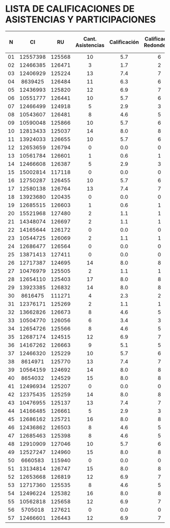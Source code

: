 # LISTA DE CALIFICACIONES DE ASISTENCIAS Y PARTICIPACIONES

| N   | CI          | RU      | Cant. Asistencias | Calificación | Calificación Redondeada |   | Puntos extra por Asistencia | Cant. Participaciones | Calificación |
| :-: | :---------: | :-----: | :---------------: | :----------: | :---------------------: |:-:| :-------------------------: | :------------------:  | :----------: |
| 01  | 12557398    | 125568  |     10            |     5.7      |      6                  |   |                             |                       |              |
| 02  | 12466385    | 126471  |     3             |     1.7      |      2                  |   |                             |                       |              |
| 03  | 12406929    | 125224  |     13            |     7.4      |      7                  |   |                             |                       |              |
| 04  | 8639425     | 126484  |     11            |     6.3      |      6                  |   |                             |                       |              |
| 05  | 12436993	| 125820  |     12            |     6.9      |      7                  |   |                             |                       |              |
| 06  | 10551777    | 126441  |     10            |     5.7      |      6                  |   |                             |                       |              |
| 07  | 12466499	| 124918  |     5             |     2.9      |      3                  |   |                             |                       |              |
| 08  | 10543607	| 126481  |     8             |     4.6      |      5                  |   |                             |                       |              |
| 09  | 10590048	| 125866  |     10            |     5.7      |      6                  |   |                             |                       |              |
| 10  | 12813433	| 125037  |     14            |     8.0      |      8                  |   |                             |                       |              |
| 11  | 13924033	| 126655  |     10            |     5.7      |      6                  |   |                             |                       |              |
| 12  | 12653659	| 126794  |     0             |     0.0      |      0                  |   |                             |                       |              |
| 13  | 10561784	| 126601  |     1             |     0.6      |      1                  |   |                             |                       |              |
| 14  | 12466608	| 126387  |     5             |     2.9      |      3                  |   |                             |                       |              |
| 15  | 15002814	| 117118  |     0             |     0.0      |      0                  |   |                             |                       |              |
| 16  | 12750287	| 126455  |     10            |     5.7      |      6                  |   |                             |                       |              |
| 17  | 12580138	| 126764  |     13            |     7.4      |      7                  |   |                             |                       |              |
| 18  | 13923680	| 120435  |     0             |     0.0      |      0                  |   |                             |                       |              |
| 19  | 12685515	| 126603  |     1             |     0.6      |      1                  |   |                             |                       |              |
| 20  | 15521968	| 127480  |     2             |     1.1      |      1                  |   |                             |                       |              |
| 21  | 14348074	| 126697  |     2             |     1.1      |      1                  |   |                             |                       |              |
| 22  | 14165644	| 126172  |     0             |     0.0      |      0                  |   |                             |                       |              |
| 23  | 10544725	| 126069  |     2             |     1.1      |      1                  |   |                             |                       |              |
| 24  | 12686477	| 126564  |     0             |     0.0      |      0                  |   |                             |                       |              |
| 25  | 13871413	| 127411  |     0             |     0.0      |      0                  |   |                             |                       |              |
| 26  | 12717387	| 124695  |     14            |     8.0      |      8                  |   |                             |                       |              |
| 27  | 10476979	| 125505  |     2             |     1.1      |      1                  |   |                             |                       |              |
| 28  | 12654110	| 125403  |     17            |     8.0      |      8                  |   |        3                    |          3            |       1      |
| 29  | 13923385	| 126832  |     14            |     8.0      |      8                  |   |                             |                       |              |
| 30  | 8616475	    | 111271  |     4             |     2.3      |      2                  |   |                             |                       |              |
| 31  | 12376171	| 125269  |     2             |     1.1      |      1                  |   |                             |                       |              |
| 32  | 13662826	| 126673  |     8             |     4.6      |      5                  |   |                             |                       |              |
| 33  | 10504770	| 126056  |     6             |     3.4      |      3                  |   |                             |                       |              |
| 34  | 12654726	| 125566  |     8             |     4.6      |      5                  |   |                             |                       |              |
| 35  | 12687174	| 124515  |     12            |     6.9      |      7                  |   |                             |                       |              |
| 36  | 14167262	| 126663  |     9             |     5.1      |      5                  |   |                             |                       |              |
| 37  | 12466320	| 125229  |     10            |     5.7      |      6                  |   |                             |                       |              |
| 38  | 8614971	    | 125770  |     13            |     7.4      |      7                  |   |                             |                       |              |
| 39  | 10564159	| 124692  |     14            |     8.0      |      8                  |   |                             |                       |              |
| 40  | 8654032	    | 124529  |     15            |     8.0      |      8                  |   |        1                    |          1            |       0      |
| 41  | 12496934	| 125207  |     0             |     0.0      |      0                  |   |                             |                       |              |
| 42  | 12375435	| 125259  |     14            |     8.0      |      8                  |   |                             |                       |              |
| 43  | 10476955	| 125137  |     13            |     7.4      |      7                  |   |                             |                       |              |
| 44  | 14166485	| 126661  |     5             |     2.9      |      3                  |   |                             |                       |              |
| 45  | 12686162	| 125721  |     16            |     8.0      |      8                  |   |        2                    |          2            |       0      |
| 46  | 12436862	| 126503  |     8             |     4.6      |      5                  |   |                             |                       |              |
| 47  | 12685463	| 125398  |     8             |     4.6      |      5                  |   |                             |                       |              |
| 48  | 12910909	| 127046  |     10            |     5.7      |      6                  |   |                             |                       |              |
| 49  | 12527247	| 124960  |     15            |     8.0      |      8                  |   |        1                    |          1            |       0      |
| 50  | 6660583	    | 115940  |     0             |     0.0      |      0                  |   |                             |                       |              |
| 51  | 13134814	| 126747  |     15            |     8.0      |      8                  |   |        1                    |          1            |       0      |
| 52  | 12653668	| 126819  |     12            |     6.9      |      7                  |   |                             |                       |              |
| 53  | 12717360	| 125535  |     8             |     4.6      |      5                  |   |                             |                       |              |
| 54  | 12496224	| 125382  |     16            |     8.0      |      8                  |   |        2                    |          2            |       0      |
| 55  | 10562818	| 125658  |     12            |     6.9      |      7                  |   |                             |                       |              |
| 56  | 5705018	    | 127621  |     0             |     0.0      |      0                  |   |                             |                       |              |
| 57  | 12466601	| 126443  |     12            |     6.9      |      7                  |   |                             |                       |              |
